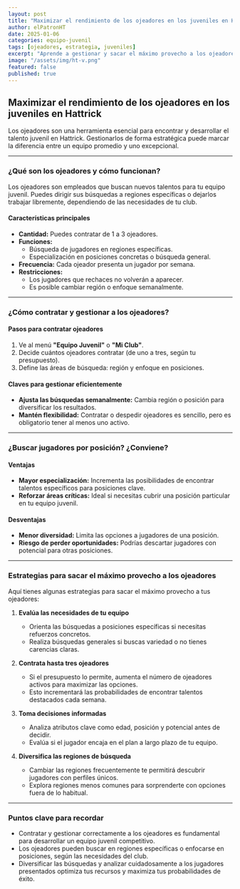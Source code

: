 ```yaml
---
layout: post
title: "Maximizar el rendimiento de los ojeadores en los juveniles en Hattrick"
author: elPatronHT
date: 2025-01-06
categories: equipo-juvenil
tags: [ojeadores, estrategia, juveniles]
excerpt: "Aprende a gestionar y sacar el máximo provecho a los ojeadores juveniles en Hattrick para construir un equipo competitivo."
image: "/assets/img/ht-v.png"
featured: false
published: true
---
```


## Maximizar el rendimiento de los ojeadores en los juveniles en Hattrick

Los ojeadores son una herramienta esencial para encontrar y desarrollar el talento juvenil en Hattrick. Gestionarlos de forma estratégica puede marcar la diferencia entre un equipo promedio y uno excepcional.

---

### ¿Qué son los ojeadores y cómo funcionan?

Los ojeadores son empleados que buscan nuevos talentos para tu equipo juvenil. Puedes dirigir sus búsquedas a regiones específicas o dejarlos trabajar libremente, dependiendo de las necesidades de tu club.

#### Características principales

- **Cantidad:** Puedes contratar de 1 a 3 ojeadores.
- **Funciones:**
  - Búsqueda de jugadores en regiones específicas.
  - Especialización en posiciones concretas o búsqueda general.
- **Frecuencia:** Cada ojeador presenta un jugador por semana.
- **Restricciones:**
  - Los jugadores que rechaces no volverán a aparecer.
  - Es posible cambiar región o enfoque semanalmente.

---

### ¿Cómo contratar y gestionar a los ojeadores?

#### Pasos para contratar ojeadores

1. Ve al menú **"Equipo Juvenil"** o **"Mi Club"**.
2. Decide cuántos ojeadores contratar (de uno a tres, según tu presupuesto).
3. Define las áreas de búsqueda: región y enfoque en posiciones.

#### Claves para gestionar eficientemente

- **Ajusta las búsquedas semanalmente:** Cambia región o posición para diversificar los resultados.
- **Mantén flexibilidad:** Contratar o despedir ojeadores es sencillo, pero es obligatorio tener al menos uno activo.

---

### ¿Buscar jugadores por posición? ¿Conviene?

#### Ventajas

- **Mayor especialización:** Incrementa las posibilidades de encontrar talentos específicos para posiciones clave.
- **Reforzar áreas críticas:** Ideal si necesitas cubrir una posición particular en tu equipo juvenil.

#### Desventajas

- **Menor diversidad:** Limita las opciones a jugadores de una posición.
- **Riesgo de perder oportunidades:** Podrías descartar jugadores con potencial para otras posiciones.

---

### Estrategias para sacar el máximo provecho a los ojeadores

Aquí tienes algunas estrategias para sacar el máximo provecho a tus ojeadores:

1. **Evalúa las necesidades de tu equipo**
   - Orienta las búsquedas a posiciones específicas si necesitas refuerzos concretos.
   - Realiza búsquedas generales si buscas variedad o no tienes carencias claras.

2. **Contrata hasta tres ojeadores**
   - Si el presupuesto lo permite, aumenta el número de ojeadores activos para maximizar las opciones.
   - Esto incrementará las probabilidades de encontrar talentos destacados cada semana.

3. **Toma decisiones informadas**
   - Analiza atributos clave como edad, posición y potencial antes de decidir.
   - Evalúa si el jugador encaja en el plan a largo plazo de tu equipo.

4. **Diversifica las regiones de búsqueda**
   - Cambiar las regiones frecuentemente te permitirá descubrir jugadores con perfiles únicos.
   - Explora regiones menos comunes para sorprenderte con opciones fuera de lo habitual.

---

### Puntos clave para recordar

- Contratar y gestionar correctamente a los ojeadores es fundamental para desarrollar un equipo juvenil competitivo.
- Los ojeadores pueden buscar en regiones específicas o enfocarse en posiciones, según las necesidades del club.
- Diversificar las búsquedas y analizar cuidadosamente a los jugadores presentados optimiza tus recursos y maximiza tus probabilidades de éxito.